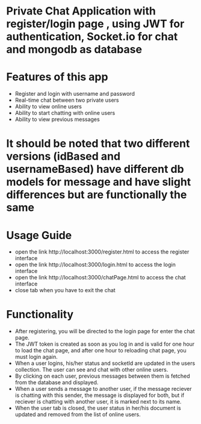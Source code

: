 # Private Chat Application with register/login page , using JWT for authentication, Socket.io for chat and mongodb as database

# Features of this app 
- Register and login with username and password
- Real-time chat between two private users
- Ability to view online users
- Ability to start chatting with online users
- Ability to view previous messages

# It should be noted that two different versions (idBased and usernameBased) have different db models for message and have slight differences but are functionally the same

# Usage Guide
- open the link http://localhost:3000/register.html to access the register interface
- open the link http://localhost:3000/login.html to access the login interface
- open the link http://localhost:3000/chatPage.html to access the chat interface
- close tab when you have to exit the chat 

# Functionality 
- After registering, you will be directed to the login page for enter the chat page.
- The JWT token is created as soon as you log in and is valid for one hour to load the chat page, and after one hour to reloading chat page, you must login again.
- When a user logins, his/her status and socketId are updated in the users collection. The user can see and chat with other online users.
- By clicking on each user, previous messages between them is fetched from the database and displayed.
- When a user sends a message to another user, if the message reciever is chatting with this sender, the message is displayed for both,
  but if reciever is chatting with another user, it is marked next to its name.
- When the user tab is closed, the user status in her/his document is updated and removed from the list of online users.




